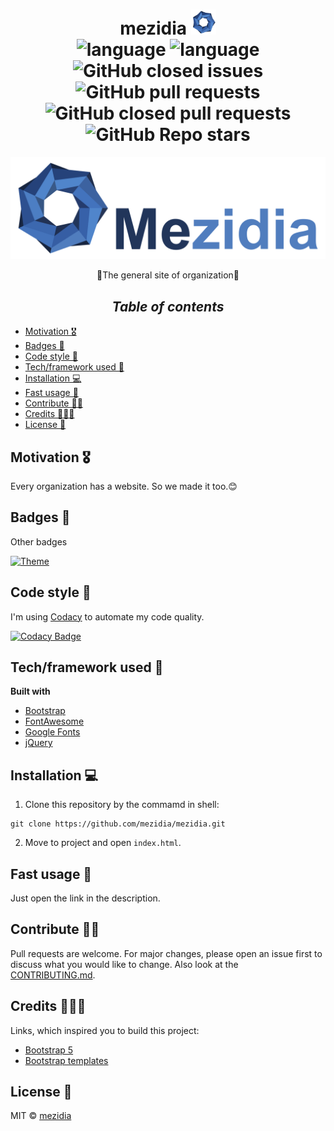 
<h1 id="project-title" align="center">
  mezidia <img alt="logo" width="40" height="40" src="https://raw.githubusercontent.com/mezgoodle/images/master/MezidiaLogoTransparent.png" /><br>
  <img alt="language" src="https://img.shields.io/badge/language-html-brightgreen?style=flat-square" />
  <img alt="language" src="https://img.shields.io/github/issues/mezidia/mezidia?style=flat-square" />
  <img alt="GitHub closed issues" src="https://img.shields.io/github/issues-closed/mezidia/mezidia?style=flat-square" />
  <img alt="GitHub pull requests" src="https://img.shields.io/github/issues-pr/mezidia/mezidia?style=flat-square" />
  <img alt="GitHub closed pull requests" src="https://img.shields.io/github/issues-pr-closed/mezidia/mezidia?style=flat-square" />
  <img alt="GitHub Repo stars" src="https://img.shields.io/github/stars/mezidia/mezidia?style=flat-square">
</h1>

![Mezidia logo](https://raw.githubusercontent.com/mezgoodle/images/master/MezidiaTransparent.png)

<p align="center">
 🌟The general site of organization🌟
</p>

<h2 align="center">
  <i>Table of contents</i>
</h2>

- [Motivation 🎖️](#motivation-%EF%B8%8F)
- [Badges 🏅](#badges-)
- [Code style 📇](#code-style-)
- [Tech/framework used 🔧](#techframework-used-)
- [Installation 💻](#installation-)
- [Fast usage 💨](#fast-usage-)
- [Contribute 💁🏻](#contribute-)
- [Credits 🧑‍🤝‍🧑](#credits-)
- [License 🔖](#license-)

## Motivation 🎖️

Every organization has a website. So we made it too.😊

## Badges 🏅

Other badges

[![Theme](https://img.shields.io/badge/Theme-Website-brightgreen?style=flat-square)](https://www.google.com.ua/)

## Code style 📇

I'm using [Codacy](https://www.codacy.com/) to automate my code quality.

[![Codacy Badge](https://app.codacy.com/project/badge/Grade/68a90233ef344065bcafe825b219be95)](https://www.codacy.com/gh/mezidia/mezidia/dashboard?utm_source=github.com&amp;utm_medium=referral&amp;utm_content=mezidia/mezidia&amp;utm_campaign=Badge_Grade)

## Tech/framework used 🔧

**Built with**

- [Bootstrap](https://getbootstrap.com/)
- [FontAwesome](https://fontawesome.com/)
- [Google Fonts](https://fonts.google.com/)
- [jQuery](https://jquery.com/)

## Installation 💻

1. Clone this repository by the commamd in shell:

```
git clone https://github.com/mezidia/mezidia.git
```

2. Move to project and open `index.html`.

## Fast usage 💨

Just open the link in the description.

## Contribute 💁🏻

Pull requests are welcome. For major changes, please open an issue first to discuss what you would like to change. Also look at the [CONTRIBUTING.md](link).

## Credits 🧑‍🤝‍🧑

Links, which inspired you to build this project: 

- [Bootstrap 5](https://v5.getbootstrap.com/)
- [Bootstrap templates](https://startbootstrap.com/themes)

## License 🔖

MIT © [mezidia](https://github.com/mezidia)

